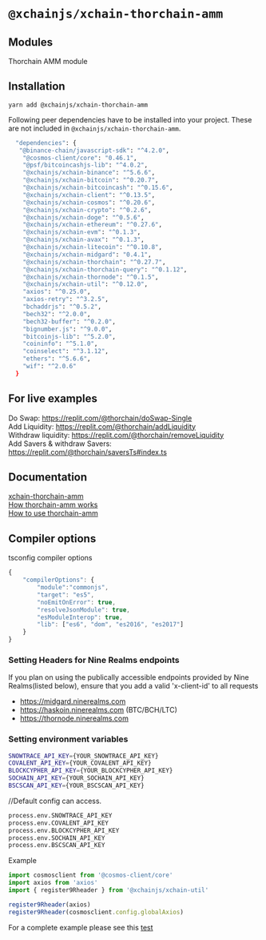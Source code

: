# `@xchainjs/xchain-thorchain-amm`

## Modules

Thorchain AMM module

## Installation

```
yarn add @xchainjs/xchain-thorchain-amm
```

Following peer dependencies have to be installed into your project. These are not included in `@xchainjs/xchain-thorchain-amm`.

```bash
  "dependencies": {
   "@binance-chain/javascript-sdk": "^4.2.0",
    "@cosmos-client/core": "0.46.1",
    "@psf/bitcoincashjs-lib": "^4.0.2",
    "@xchainjs/xchain-binance": "^5.6.6",
    "@xchainjs/xchain-bitcoin": "^0.20.7",
    "@xchainjs/xchain-bitcoincash": "^0.15.6",
    "@xchainjs/xchain-client": "^0.13.5",
    "@xchainjs/xchain-cosmos": "^0.20.6",
    "@xchainjs/xchain-crypto": "^0.2.6",
    "@xchainjs/xchain-doge": "^0.5.6",
    "@xchainjs/xchain-ethereum": "^0.27.6",
    "@xchainjs/xchain-evm": "^0.1.3",
    "@xchainjs/xchain-avax": "^0.1.3",
    "@xchainjs/xchain-litecoin": "^0.10.8",
    "@xchainjs/xchain-midgard": "0.4.1",
    "@xchainjs/xchain-thorchain": "^0.27.7",
    "@xchainjs/xchain-thorchain-query": "^0.1.12",
    "@xchainjs/xchain-thornode": "^0.1.5",
    "@xchainjs/xchain-util": "^0.12.0",
    "axios": "^0.25.0",
    "axios-retry": "^3.2.5",
    "bchaddrjs": "^0.5.2",
    "bech32": "^2.0.0",
    "bech32-buffer": "^0.2.0",
    "bignumber.js": "^9.0.0",
    "bitcoinjs-lib": "^5.2.0",
    "coininfo": "^5.1.0",
    "coinselect": "^3.1.12",
    "ethers": "^5.6.6",
    "wif": "^2.0.6"
  }

```

## For live examples

Do Swap: https://replit.com/@thorchain/doSwap-Single \
Add Liquidity: https://replit.com/@thorchain/addLiquidity \
Withdraw liquidity: https://replit.com/@thorchain/removeLiquidity \
Add Savers & withdraw Savers: https://replit.com/@thorchain/saversTs#index.ts

## Documentation

[xchain-thorchain-amm](http://docs.xchainjs.org/xchain-thorchain-amm/) \
[How thorchain-amm works](http://docs.xchainjs.org/xchain-thorchain-amm/how-it-works.html)\
[How to use thorchain-amm](http://docs.xchainjs.org/xchain-thorchain-amm/how-to-use.html)

## Compiler options

tsconfig compiler options

```ts
{
    "compilerOptions": {
        "module":"commonjs",
        "target": "es5",
        "noEmitOnError": true,
        "resolveJsonModule": true,
        "esModuleInterop": true,
        "lib": ["es6", "dom", "es2016", "es2017"]
    }
}
```

### Setting Headers for Nine Realms endpoints

If you plan on using the publically accessible endpoints provided by Nine Realms(listed below), ensure that you add a valid 'x-client-id' to all requests

- https://midgard.ninerealms.com
- https://haskoin.ninerealms.com (BTC/BCH/LTC)
- https://thornode.ninerealms.com

### Setting environment variables

```sh
SNOWTRACE_API_KEY={YOUR_SNOWTRACE_API_KEY}
COVALENT_API_KEY={YOUR_COVALENT_API_KEY}
BLOCKCYPHER_API_KEY={YOUR_BLOCKCYPHER_API_KEY}
SOCHAIN_API_KEY={YOUR_SOCHAIN_API_KEY}
BSCSCAN_API_KEY={YOUR_BSCSCAN_API_KEY}
```

//Default config can access.

```sh
process.env.SNOWTRACE_API_KEY
process.env.COVALENT_API_KEY
process.env.BLOCKCYPHER_API_KEY
process.env.SOCHAIN_API_KEY
process.env.BSCSCAN_API_KEY
```

Example

```typescript
import cosmosclient from '@cosmos-client/core'
import axios from 'axios'
import { register9Rheader } from '@xchainjs/xchain-util'

register9Rheader(axios)
register9Rheader(cosmosclient.config.globalAxios)
```

For a complete example please see this [test](https://github.com/xchainjs/xchainjs-lib/blob/master/packages/xchain-thorchain-amm/__e2e__/wallet.e2e.ts)
